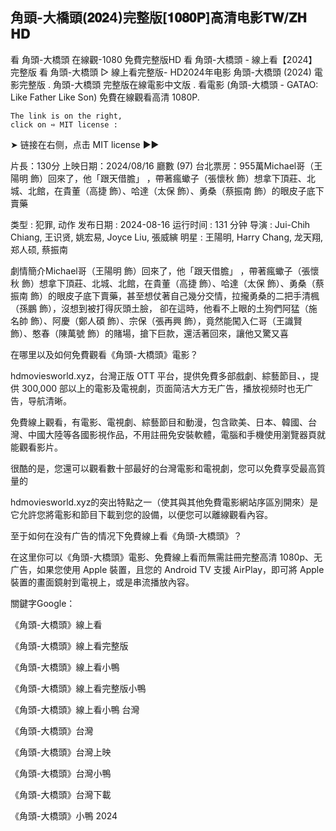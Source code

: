 ## 角頭-大橋頭(𝟐𝟎𝟐4)完整版[𝟏𝟎𝟖𝟎𝐏]高清电影𝐓𝐖/𝐙𝐇 𝐇𝐃

看 角頭-大橋頭 在線觀-1080 免費完整版HD 看 角頭-大橋頭 - 線上看【2024】 完整版 看 角頭-大橋頭 ▷ 線上看完整版- HD2024年电影 角頭-大橋頭 (2024) 電影完整版 . 角頭-大橋頭 完整版在線電影中文版 . 看電影 (角頭-大橋頭 - GATAO: Like Father Like Son) 免費在線觀看高清 1080P.

    The link is on the right,
    click on ➺ MIT license :

➤ 链接在右侧，点击 MIT license ►►

片長：130分 上映日期：2024/08/16 廳數 (97) 台北票房：955萬Michael哥（王陽明 飾）回來了，他「跟天借膽」 ，帶著瘋蠍子（張懷秋 飾）想拿下頂莊、北城、北館，在貴董（高捷 飾）、哈達（太保 飾）、勇桑（蔡振南 飾）的眼皮子底下賣藥

 类型 : 犯罪, 动作
 发布日期 : 2024-08-16
 运行时间 : 131 分钟
 导演 : Jui-Chih Chiang, 王识贤, 姚宏易, Joyce Liu, 張威縯
 明星 : 王陽明, Harry Chang, 龙天翔, 郑人硕, 蔡振南

劇情簡介Michael哥（王陽明 飾）回來了，他「跟天借膽」 ，帶著瘋蠍子（張懷秋 飾）想拿下頂莊、北城、北館，在貴董（高捷 飾）、哈達（太保 飾）、勇桑（蔡振南 飾）的眼皮子底下賣藥，甚至想仗著自己幾分交情，拉攏勇桑的二把手清楓（孫鵬 飾），沒想到被打得灰頭土臉， 卻在這時，他看不上眼的土狗們阿猛（施名帥 飾）、阿慶（鄭人碩 飾）、宗保（張再興 飾），竟然能闖入仁哥（王識賢 飾）、憨春（陳萬號 飾）的賭場，搶下巨款，還活著回來，讓他又驚又喜

在哪里以及如何免費觀看《角頭-大橋頭》電影？

hdmoviesworld.xyz，台灣正版 OTT 平台，提供免費多部戲劇、綜藝節目、，提供 300,000 部以上的電影及電視劇，页面简洁大方无广告，播放视频时也无广告，导航清晰。

免費線上觀看，有電影、電視劇、綜藝節目和動漫，包含歐美、日本、韓國、台灣、中國大陸等各國影視作品，不用註冊免安裝軟體，電腦和手機使用瀏覽器頁就能觀看影片。

很酷的是，您還可以觀看數十部最好的台灣電影和電視劇，您可以免費享受最高質量的

hdmoviesworld.xyz的突出特點之一（使其與其他免費電影網站序區別開來）是它允許您將電影和節目下載到您的設備，以便您可以離線觀看內容。

至于如何在没有广告的情况下免費線上看《角頭-大橋頭》？

在这里你可以《角頭-大橋頭》電影、免費線上看而無需註冊完整高清 1080p、无广告，如果您使用 Apple 裝置，且您的 Android TV 支援 AirPlay，即可將 Apple 裝置的畫面鏡射到電視上，或是串流播放內容。

關鍵字Google：

《角頭-大橋頭》線上看

《角頭-大橋頭》線上看完整版

《角頭-大橋頭》線上看小鴨

《角頭-大橋頭》線上看完整版小鴨

《角頭-大橋頭》線上看小鴨 台灣

《角頭-大橋頭》台灣

《角頭-大橋頭》台灣上映

《角頭-大橋頭》台灣小鴨

《角頭-大橋頭》台灣下載

《角頭-大橋頭》小鴨 2024

